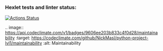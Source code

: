 ### Hexlet tests and linter status:
[![Actions Status](https://github.com/NickMasl/python-project-lvl1/workflows/hexlet-check/badge.svg)](https://github.com/NickMasl/python-project-lvl1/actions)

.. image:: https://api.codeclimate.com/v1/badges/9606ee203b833c4f0d28/maintainability
   :target: https://codeclimate.com/github/NickMasl/python-project-lvl1/maintainability
   :alt: Maintainability

